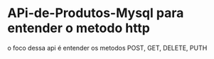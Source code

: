 # APi-de-Produtos-Mysql para entender o metodo http
o foco dessa api é entender os metodos POST, GET, DELETE, PUTH
